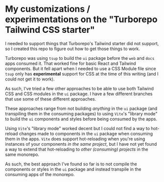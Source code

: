 # My customizations / experimentations on the "Turborepo Tailwind CSS starter"

I needed to support things that Turborepo's Tailwind starter did not support, so I created this repo to figure out how to get those things to work.

Turborepo was using `tsup` to build the `ui` package before the `web` and `docs` apps consumed it. That worked fine for basic React and Tailwind components. But it fell apart when I needed to use a CSS Module file since `tsup` only has **experimental** support for CSS at the time of this writing (and I could not get it to work).

As such, I've tried a few other approaches to be able to use both Tailwind CSS and CSS modules in the `ui` package. I have a few different branches that use some of these different approaches.

These approaches range from not building _anything_ in the `ui` package (and transpiling them in the consuming packages) to using `Vite`'s "library mode" to build the `ui` components and styles before being consumed by the apps.

Using `Vite`'s "library mode" worked decent but I could not find a way to hot-reload changes made to components in the `ui` package when consuming them in the apps. `Vite` does support hot-reloading when you're using instances of your components _in the same project_, but I have not yet found a way to extend that hot-reloading to _other (consuming) projects_ in the same monorepo.

As such, the best approach I've found so far is to not compile the components or styles in the `ui` package and instead transpile in the consuming apps of the monorepo.
